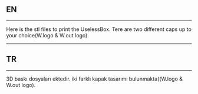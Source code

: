 ## EN

---

Here is the stl files to print the UselessBox.
Tere are two different caps up to your choice(W.logo &  W.out logo).

---

## TR

---

3D baskı dosyaları ektedir.
iki farklı kapak tasarımı bulunmakta((W.logo &  W.out logo).
